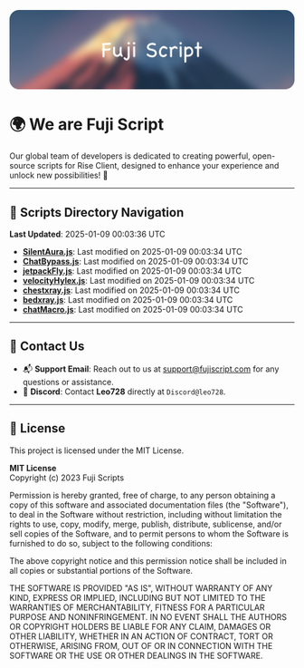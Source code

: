 ![Banner](.github/b.webp)

# 🌍 **We are Fuji Script**

Our global team of developers is dedicated to creating powerful, open-source scripts for Rise Client, designed to enhance your experience and unlock new possibilities! 🌟

---
<!-- SCRIPTS_NAVIGATION_START -->
## 📂 **Scripts Directory Navigation**

**Last Updated**: 2025-01-09 00:03:36 UTC

- **[SilentAura.js](scripts/SilentAura.js)**: Last modified on 2025-01-09 00:03:34 UTC
- **[ChatBypass.js](scripts/ChatBypass.js)**: Last modified on 2025-01-09 00:03:34 UTC
- **[jetpackFly.js](scripts/jetpackFly.js)**: Last modified on 2025-01-09 00:03:34 UTC
- **[velocityHylex.js](scripts/velocityHylex.js)**: Last modified on 2025-01-09 00:03:34 UTC
- **[chestxray.js](scripts/chestxray.js)**: Last modified on 2025-01-09 00:03:34 UTC
- **[bedxray.js](scripts/bedxray.js)**: Last modified on 2025-01-09 00:03:34 UTC
- **[chatMacro.js](scripts/chatMacro.js)**: Last modified on 2025-01-09 00:03:34 UTC

<!-- SCRIPTS_NAVIGATION_END -->

---

## 💬 **Contact Us**  
- 📬 **Support Email**: Reach out to us at [support@fujiscript.com](mailto:support@fujiscript.com) for any questions or assistance.  
- 💬 **Discord**: Contact **Leo728** directly at `Discord@leo728`.

---

## 📜 **License**

This project is licensed under the MIT License.  

**MIT License**  
Copyright (c) 2023 Fuji Scripts  

Permission is hereby granted, free of charge, to any person obtaining a copy of this software and associated documentation files (the "Software"), to deal in the Software without restriction, including without limitation the rights to use, copy, modify, merge, publish, distribute, sublicense, and/or sell copies of the Software, and to permit persons to whom the Software is furnished to do so, subject to the following conditions:  

The above copyright notice and this permission notice shall be included in all copies or substantial portions of the Software.  

THE SOFTWARE IS PROVIDED "AS IS", WITHOUT WARRANTY OF ANY KIND, EXPRESS OR IMPLIED, INCLUDING BUT NOT LIMITED TO THE WARRANTIES OF MERCHANTABILITY, FITNESS FOR A PARTICULAR PURPOSE AND NONINFRINGEMENT. IN NO EVENT SHALL THE AUTHORS OR COPYRIGHT HOLDERS BE LIABLE FOR ANY CLAIM, DAMAGES OR OTHER LIABILITY, WHETHER IN AN ACTION OF CONTRACT, TORT OR OTHERWISE, ARISING FROM, OUT OF OR IN CONNECTION WITH THE SOFTWARE OR THE USE OR OTHER DEALINGS IN THE SOFTWARE.  
